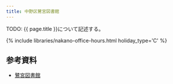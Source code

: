 ```yaml
---
title: 中野区鷺宮図書館
---
```


TODO: {{ page.title }}について記述する。

{% include libraries/nakano-office-hours.html holiday_type='C' %}

## 参考資料

* [鷺宮図書館](https://www3.city.tokyo-nakano.lg.jp/TOSHO/introduction/KAN05.html)
